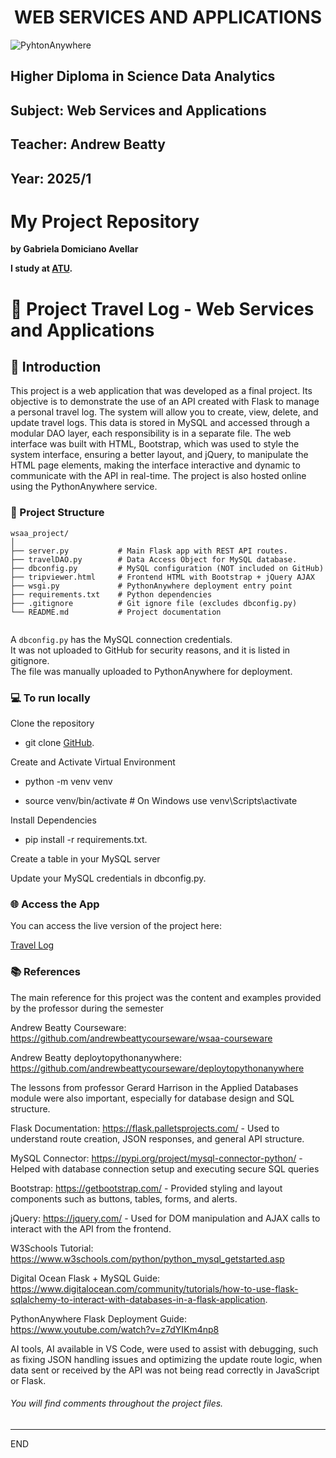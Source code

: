 

<h1 align="center"> WEB SERVICES AND APPLICATIONS </h1>

![PyhtonAnywhere](https://d226lax1qjow5r.cloudfront.net/blog/blogposts/deploying-pythonanywhere-with-the-messages-api/messages_pythonanywhere_1200x600.png)

## Higher Diploma in Science Data Analytics
## Subject: Web Services and Applications
## Teacher: Andrew Beatty
## Year: 2025/1

# My Project Repository
**by Gabriela Domiciano Avellar**

**I study at [ATU](https://www.atu.ie).**

# 📁 Project Travel Log -  Web Services and Applications


## 💬 Introduction 
This project is a web application that was developed as a final project. Its objective is to demonstrate the use of an API created with Flask to manage a personal travel log.
The system will allow you to create, view, delete, and update travel logs. This data is stored in MySQL and accessed through a modular DAO layer, each responsibility is in a separate file.
The web interface was built with HTML, Bootstrap, which was used to style the system interface, ensuring a better layout, and jQuery, to manipulate the HTML page elements, making the interface interactive and dynamic to communicate with the API in real-time.
The project is also hosted online using the PythonAnywhere service.


### 📁 Project Structure

```plaintext
wsaa_project/
│
├── server.py           # Main Flask app with REST API routes.
├── travelDAO.py        # Data Access Object for MySQL database.
├── dbconfig.py         # MySQL configuration (NOT included on GitHub)
├── tripviewer.html     # Frontend HTML with Bootstrap + jQuery AJAX
├── wsgi.py             # PythonAnywhere deployment entry point
├── requirements.txt    # Python dependencies
├── .gitignore          # Git ignore file (excludes dbconfig.py)
└── README.md           # Project documentation


```

A `dbconfig.py` has the MySQL connection credentials.  
It was not uploaded to GitHub for security reasons, and it is listed in gitignore.  
The file was manually uploaded to PythonAnywhere for deployment.


### 💻 To run locally 

Clone the repository
- git clone [GitHub](https://github.com/GabrielaDomiciano/WSAA_project).

Create and Activate Virtual Environment
- python -m venv venv

- source venv/bin/activate   # On Windows use venv\Scripts\activate

Install Dependencies

- pip install -r requirements.txt.

Create a table in your MySQL server

Update your MySQL credentials in dbconfig.py.


### 🌐 Access the App

You can access the live version of the project here:

[Travel Log](https://gabidomiciano.pythonanywhere.com)



### 📚 References

The main reference for this project was the content and examples provided by the professor during the semester

Andrew Beatty Courseware: https://github.com/andrewbeattycourseware/wsaa-courseware

Andrew Beatty deploytopythonanywhere: https://github.com/andrewbeattycourseware/deploytopythonanywhere 

The lessons from professor Gerard Harrison in the Applied Databases module were also important, especially for database design and SQL structure.

Flask Documentation: https://flask.palletsprojects.com/ - Used to understand route creation, JSON responses, and general API structure.

MySQL Connector: https://pypi.org/project/mysql-connector-python/ - Helped with database connection setup and executing secure SQL queries

Bootstrap: https://getbootstrap.com/ - Provided styling and layout components such as buttons, tables, forms, and alerts.

jQuery: https://jquery.com/ - Used for DOM manipulation and AJAX calls to interact with the API from the frontend.

W3Schools Tutorial: https://www.w3schools.com/python/python_mysql_getstarted.asp

Digital Ocean Flask + MySQL Guide: https://www.digitalocean.com/community/tutorials/how-to-use-flask-sqlalchemy-to-interact-with-databases-in-a-flask-application.

PythonAnywhere Flask Deployment Guide: https://www.youtube.com/watch?v=z7dYIKm4np8

AI tools, AI available in VS Code, were used to assist with debugging, such as fixing JSON handling issues and optimizing the update route logic, when data sent or received by the API was not being read correctly in JavaScript or Flask.


###### You will find comments throughout the project files.

**********************************
END